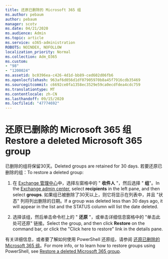```yaml
---
title: 还原已删除的 Microsoft 365 组
ms.author: pebaum
author: pebaum
manager: scotv
ms.date: 04/21/2020
ms.audience: Admin
ms.topic: article
ms.service: o365-administration
ROBOTS: NOINDEX, NOFOLLOW
localization_priority: Normal
ms.collection: Adm_O365
ms.custom:
- "98"
- "1200024"
ms.assetid: bc0396ea-c426-4d1d-bb89-ced602d06fb6
ms.openlocfilehash: 963af6d056d1df07905970b8a45f7916cdb35469
ms.sourcegitcommit: c6692ce0fa1358ec3529e59ca0ecdfdea4cdc759
ms.translationtype: MT
ms.contentlocale: zh-CN
ms.lasthandoff: 09/15/2020
ms.locfileid: "47774692"
---
```

# <a name="restore-a-deleted-microsoft-365-group"></a><span data-ttu-id="6b592-102">还原已删除的 Microsoft 365 组</span><span class="sxs-lookup"><span data-stu-id="6b592-102">Restore a deleted Microsoft 365 group</span></span>

<span data-ttu-id="6b592-103">已删除的组将保留30天。</span><span class="sxs-lookup"><span data-stu-id="6b592-103">Deleted groups are retained for 30 days.</span></span> <span data-ttu-id="6b592-104">若要还原已删除的组：</span><span class="sxs-lookup"><span data-stu-id="6b592-104">To restore a deleted group:</span></span>
  
1. <span data-ttu-id="6b592-105">在 [Exchange 管理中心](https://outlook.office365.com/ecp/)中，选择左窗格中的 " **收件人** "，然后选择 " **组**"。</span><span class="sxs-lookup"><span data-stu-id="6b592-105">In the [Exchange admin center](https://outlook.office365.com/ecp/), select **recipients** in the left pane, and then select **groups**.</span></span> <span data-ttu-id="6b592-106">如果组已被删除了30天以上，则它将显示在列表中，并且 "状态" 列将列出删除的日期。</span><span class="sxs-lookup"><span data-stu-id="6b592-106">If a group was deleted less than 30 days ago, it will appear in the list and the STATUS column will list the date deleted.</span></span>

2. <span data-ttu-id="6b592-107">选择该组，然后单击命令栏上的 " **还原** "，或单击详细信息窗格中的 "单击此处可还原" 链接。</span><span class="sxs-lookup"><span data-stu-id="6b592-107">Select the group, and then click **Restore** on the command bar, or click the "Click here to restore" link in the details pane.</span></span>

<span data-ttu-id="6b592-108">有关详细信息，或者要了解如何使用 PowerShell 还原组，请参阅 [还原已删除的 Microsoft 365 组](https://go.microsoft.com/fwlink/?linkid=867802)。</span><span class="sxs-lookup"><span data-stu-id="6b592-108">For more info, or to learn how to restore groups using PowerShell, see [Restore a deleted Microsoft 365 group](https://go.microsoft.com/fwlink/?linkid=867802).</span></span>
  